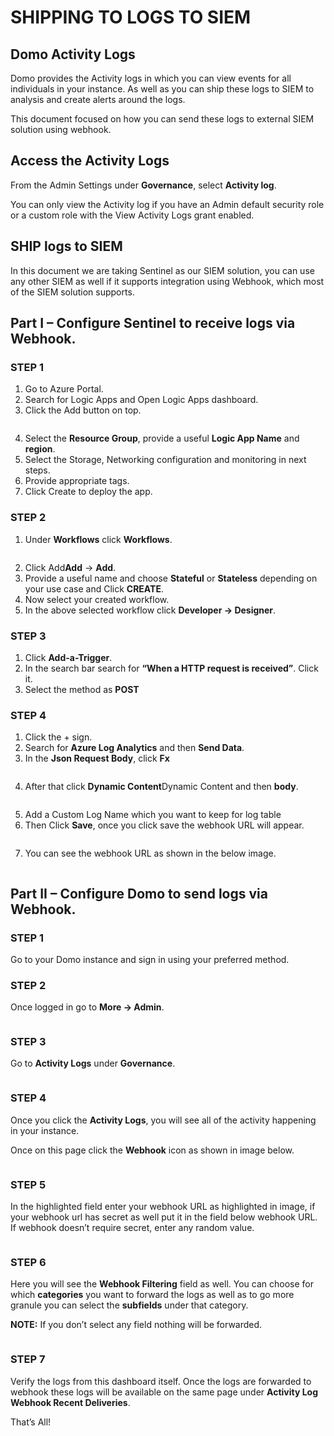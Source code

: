 # SHIPPING TO LOGS TO SIEM 

## Domo Activity Logs 

Domo provides the Activity logs in which you can view events for all individuals in your instance. As well as you can ship these logs to SIEM to analysis and create alerts around the logs. 

This document focused on how you can send these logs to external SIEM solution using webhook. 

## Access the Activity Logs 

From the Admin Settings under <strong>Governance</strong>, select  <strong>Activity log</strong>. 

You can only view the Activity log if you have an Admin default security role or a custom role with the View Activity Logs grant enabled. 

## SHIP logs to SIEM 

In this document we are taking Sentinel as our SIEM solution, you can use any other SIEM as well if it supports integration using Webhook, which most of the SIEM solution supports. 

## Part I – Configure Sentinel to receive logs via Webhook. 

### STEP 1 

1. Go to Azure Portal. 
2. Search for Logic Apps and Open Logic Apps dashboard. 
3. Click the Add button on top.
<img class="size-full wp-image-3271 aligncenter" src="../../assets/images/siem1.png" alt=""  />

4. Select the <strong>Resource Group</strong>, provide a useful <strong>Logic App Name</strong> and <strong>region</strong>. 
5. Select the Storage, Networking configuration and monitoring in next steps. 
6. Provide appropriate tags. 
7. Click Create to deploy the app. 

### STEP 2

1. Under <strong>Workflows</strong> click <strong>Workflows</strong>.
<img class="size-full wp-image-3271 aligncenter" src="../../assets/images/siem2.png" alt=""  />

2. Click Add<strong>Add</strong> -> <strong>Add</strong>. 
3. Provide a useful name and choose <strong>Stateful</strong> or <strong>Stateless</strong> depending on your use case and Click <strong>CREATE</strong>.
4. Now select your created workflow. 
5. In the above selected workflow click <strong>Developer -> Designer</strong>. 

### STEP 3

1. Click <strong>Add-a-Trigger</strong>. 
2. In the search bar search for <strong>“When a HTTP request is received”</strong>. Click it. 
3. Select the method as <strong>POST</strong>

### STEP 4
1. Click the + sign. 
2. Search for <strong>Azure Log Analytics</strong> and then <strong>Send Data</strong>. 
3. In the <strong>Json Request Body</strong>, click <strong>Fx</strong>
<img class="size-full wp-image-3271 aligncenter" src="../../assets/images/siem3.png" alt=""  />

4. After that click <strong>Dynamic Content</strong>Dynamic Content and then <strong>body</strong>.
<img class="size-full wp-image-3271 aligncenter" src="../../assets/images/siem4.png" alt=""  />

5. Add a Custom Log Name which you want to keep for log table
6. Then Click <strong>Save</strong>, once you click save the webhook URL will appear.
<img class="size-full wp-image-3271 aligncenter" src="../../assets/images/siem5.png" alt=""  />

7. You can see the webhook URL as shown in the below image.
<img class="size-full wp-image-3271 aligncenter" src="../../assets/images/siem6.png" alt=""  />

## Part II – Configure Domo to send logs via Webhook. 

### STEP 1

Go to your Domo instance and sign in using your preferred method. 

### STEP 2

Once logged in go to <strong>More -> Admin</strong>. 

<img class="size-full wp-image-3271 aligncenter" src="../../assets/images/siem7.png" alt=""  />

### STEP 3

Go to <strong>Activity Logs</strong> under <strong>Governance</strong>. 

<img class="size-full wp-image-3271 aligncenter" src="../../assets/images/siem8.png" alt=""  />

### STEP 4

Once you click the <strong>Activity Logs</strong>, you will see all of the activity happening in your instance. 

Once on this page click the <strong>Webhook</strong> icon as shown in image below. 

<img class="size-full wp-image-3271 aligncenter" src="../../assets/images/siem9.png" alt=""  />

### STEP 5

In the highlighted field enter your webhook URL as highlighted in image, if your webhook url has secret as well put it in the field below webhook URL. If webhook doesn’t require secret, enter any random value. 

<img class="size-full wp-image-3271 aligncenter" src="../../assets/images/siem10.png" alt=""  />

### STEP 6

Here you will see the <strong>Webhook Filtering</strong> field as well. You can choose for which <strong>categories</strong> you want to forward the logs as well as to go more granule you can select the <strong>subfields</strong> under that category. 
 
<strong>NOTE:</strong> If you don’t select any field nothing will be forwarded. 

<img class="size-full wp-image-3271 aligncenter" src="../../assets/images/siem11.png" alt=""  />


### STEP 7

Verify the logs from this dashboard itself. Once the logs are forwarded to webhook these logs will be available on the same page under <strong>Activity Log Webhook Recent Deliveries</strong>. 

That’s All! 